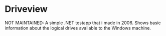 # Driveview
NOT MAINTAINED: A simple .NET testapp that i made in 2006. Shows basic information about the logical drives available to the Windows machine.
